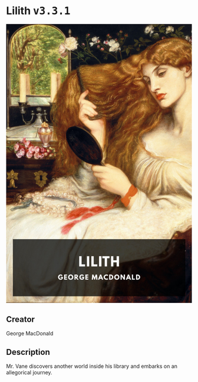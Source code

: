 
# Lilith <kbd>v3.3.1</kbd>

<center>
  <img src="./cover-1024.jpg"/>
</center>

## Creator
George MacDonald

## Description
Mr. Vane discovers another world inside his library and embarks on an allegorical journey.
